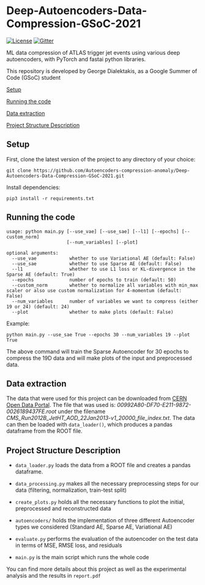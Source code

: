 # Deep-Autoencoders-Data-Compression-GSoC-2021
[![License](https://img.shields.io/badge/License-Apache%202.0-blue.svg)](http://www.apache.org/licenses/LICENSE-2.0)
[![Gitter](https://badges.gitter.im/HEPAutoencoders/community.svg)](https://gitter.im/HEPAutoencoders/community?utm_source=badge&utm_medium=badge&utm_campaign=pr-badge)

ML data compression of ATLAS trigger jet events using various deep autoencoders, with PyTorch and fastai python libraries.

This repository is developed by George Dialektakis, as a Google Summer of Code (GSoC) student

[Setup](#setup)

[Running the code](#running-the-code)

[Data extraction](#data-extraction)

[Project Structure Description](#project-structure-description)

## Setup
First, clone the latest version of the project to any directory of your choice:
```
git clone https://github.com/Autoencoders-compression-anomaly/Deep-Autoencoders-Data-Compression-GSoC-2021.git
```
Install dependencies:
```
pip3 install -r requirements.txt
```

## Running the code
```
usage: python main.py [--use_vae] [--use_sae] [--l1] [--epochs] [--custom_norm]
                      [--num_variables] [--plot]

optional arguments:
  --use_vae            whether to use Variational AE (default: False)
  --use_sae            whether to use Sparse AE (default: False)
  --l1                 whether to use L1 loss or KL-divergence in the Sparse AE (default: True)
  --epochs             number of epochs to train (default: 50)
  --custom_norm        whether to normalize all variables with min_max scaler or also use custom normalization for 4-momentum (default: False)
  --num_variables      number of variables we want to compress (either 19 or 24) (default: 24)
  --plot               whether to make plots (default: False)
```
Example:

```
python main.py --use_sae True --epochs 30 --num_variables 19 --plot True
```
The above command will train the Sparse Autoencoder for 30 epochs to compress the 19D data and will make plots of the input and preprocessed data.

## Data extraction
The data that were used for this project can be downloaded from [CERN Open Data Portal](http://opendata.cern.ch/record/6010). The file that was used is: *00992A80-DF70-E211-9872-0026189437FE.root* under the filename *CMS_Run2012B_JetHT_AOD_22Jan2013-v1_20000_file_index.txt*. The data can then be loaded with `data_loader()`, which produces a pandas dataframe from the ROOT file.

## Project Structure Description
- `data_loader.py` loads the data from a ROOT file and creates a pandas dataframe.

- `data_processing.py` makes all the necessary preprocessing steps for our data (filtering, normalization, train-test split)

- `create_plots.py` holds all the necessary functions to plot the initial, preprocessed and reconstructed data

- `autoencoders/` holds the implementation of three different Autoencoder types we considered (Standard AE, Sparse AE, Variational AE)

- `evaluate.py` performs the evaluation of the autoencoder on the test data in terms of MSE, RMSE loss, and residuals

- `main.py` is the main script which runs the whole code

You can find more details about this project as well as the experimental analysis and the results in `report.pdf`
